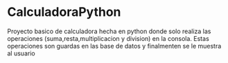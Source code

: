 # CalculadoraPython
Proyecto basico de calculadora hecha en python donde solo realiza las operaciones (suma,resta,multiplicacion y division) en la consola. Estas operaciones son guardas en las base de datos y finalmenten se le muestra al usuario
